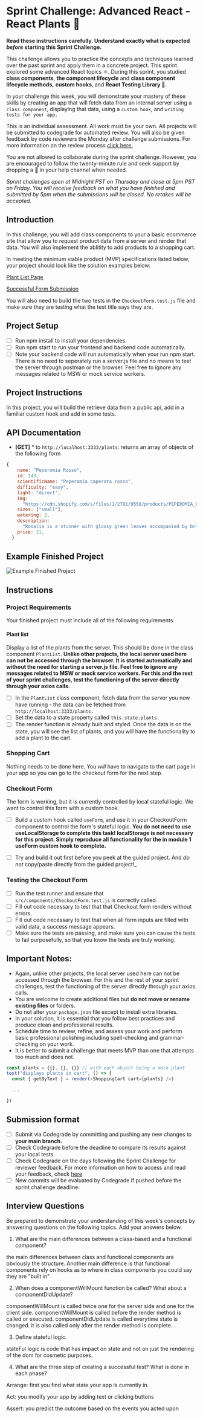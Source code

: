 # Sprint Challenge: Advanced React - React Plants 🌿

**Read these instructions carefully. Understand exactly what is expected _before_ starting this Sprint Challenge.**

This challenge allows you to practice the concepts and techniques learned over the past sprint and apply them in a concrete project. This sprint explored some advanced React topics ⚛️. During this sprint, you studied **class components**, **the component lifecycle** and **class component lifecycle methods,** **custom hooks**, and **React Testing Library 🐙.**

In your challenge this week, you will demonstrate your mastery of these skills by creating an app that will fetch data from an internal server using a `class component`, displaying that data, using a `custom hook`, and `writing tests for your app.`

This is an individual assessment. All work must be your own. All projects will be submitted to codegrade for automated review. You will also be given feedback by code reviewers the Monday after challenge submissions. For more information on the review process [click here.](https://www.notion.so/lambdaschool/How-to-View-Feedback-in-CodeGrade-c5147cee220c4044a25de28bcb6bb54a)

You are not allowed to collaborate during the sprint challenge. However, you are encouraged to follow the twenty-minute rule and seek support by dropping a :wave: in your help channel when needed.

_Sprint challenges open at Midnight PST on Thursday and close at 5pm PST on Friday. You will receive feedback on what you have finished and submitted by 5pm when the submissions will be closed. No retakes will be accepted._

## Introduction

In this challenge, you will add class components to your a basic ecommerce site that allow you to request product data from a server and render that data. You will also implement the ablitity to add products to a shopping cart.

In meeting the minimum viable product (MVP) specifications listed below, your project should look like the solution examples below:

[Plant List Page](https://tk-assets.lambdaschool.com/88008802-846c-46bb-8cf8-11ace219e2bf_ScreenShot2020-04-30at12.39.22PM.png)

[Successful Form Submission](https://tk-assets.lambdaschool.com/90ebefd4-ee0f-4b1c-884c-1336ce87441d_ScreenShot2020-04-30at12.40.56PM.png)

You will also need to build the two tests in the `CheckoutForm.test.js` file and make sure they are testing what the test title says they are.

## Project Setup

-   [ ] Run npm install to install your dependencies.
-   [ ] Run npm start to run your frontend and backend code automatically.
-   [ ] Note your backend code will run automatically when your run npm start. There is no need to seperately run a server.js file and no means to test the server through postman or the browser. Feel free to ignore any messages related to MSW or mock service workers.

## Project Instructions

In this project, you will build the retrieve data from a public api, add in a familiar custom hook and add in some tests.

## API Documentation

-   **[GET]** \* to `http://localhost:3333/plants`: returns an array of objects of the following form

```js
{
    name: "Peperomia Rosso",
    id: 143,
    scientificName: "Peperomia caperata rosso",
    difficulty: "easy",
    light: "direct",
    img:
      "https://cdn.shopify.com/s/files/1/2781/9558/products/PEPEROMIA_ROSSO-1_800x.png?v=1587156590",
    sizes: ["small"],
    watering: 2,
    description:
      "Rosalia is a stunner with glossy green leaves accompanied by bright red undersides. Her oval shaped leaves are deeply grooved, adding depth to her figure. Flower spikes will appear with bright light, adding even more character to this absolute beaut.",
    price: 21,
  }
```

## Example Finished Project

![Example Finished Project](./project_example.gif)

## Instructions

### Project Requirements

Your finished project must include all of the following requirements.

#### Plant list

Display a list of the plants from the server. This should be done in the class component `PlantList`. **Unlike other projects, the local server used here can not be accessed through the browser. It is started automatically and without the need for starting a server.js file. Feel free to ignore any messages related to MSW or mock service workers. For this and the rest of your sprint challenges, test the functioning of the server directly through your axios calls.**

-   [ ] In the `PlantList` class component, fetch data from the server you now have running - the data can be fetched from `http://localhost:3333/plants.`
-   [ ] Set the data to a state property called `this.state.plants.`
-   [ ] The render function is already built and styled. Once the data is on the state, you will see the list of plants, and you will have the functionality to add a plant to the cart.

### Shopping Cart

Nothing needs to be done here. You _will_ have to navigate to the cart page in your app so you can go to the checkout form for the next step.

### Checkout Form

The form is working, but it is currently controlled by local stateful logic. We want to control this form with a custom hook.

-   [ ] Build a custom hook called `useForm`, and use it in your CheckoutForm component to control the form's stateful logic. **You do not need to use useLocalStorage to complete this task! localStorage is not necessary for this project. Simply reproduce all functionality for the in module 1 useForm custom hook to complete.**

-   [ ] Try and build it out first before you peek at the guided project. And _do not_ copy/paste directly from the guided project!\_

### Testing the Checkout Form

-   [ ] Run the test runner and ensure that `src/components/CheckoutForm.test.js` is correctly called.
-   [ ] Fill out code necessary to test that that Checkout form renders without errors.
-   [ ] Fill out code necessary to test that when all form inputs are filled with valid data, a success message appears.
-   [ ] Make sure the tests are passing, and make sure you can cause the tests to fail purposefully, so that you know the tests are truly working.

## Important Notes:

-   Again, unlike other projects, the local server used here can not be accessed through the browser. For this and the rest of your sprint challenges, test the functioning of the server directly through your axios calls.
-   You are welcome to create additional files but **do not move or rename existing files** or folders.
-   Do not alter your `package.json` file except to install extra libraries.
-   In your solution, it is essential that you follow best practices and produce clean and professional results.
-   Schedule time to review, refine, and assess your work and perform basic professional polishing including spell-checking and grammar-checking on your work.
-   It is better to submit a challenge that meets MVP than one that attempts too much and does not.

```js
const plants = {{}, {}, {}} // with each object being a mock plant
test("displays plants in cart", () => {
  const { getByText } = render(<ShoppingCart cart={plants} />)

  ...

})
```

## Submission format

-   [ ] Submit via Codegrade by committing and pushing any new changes to **your main branch.**
-   [ ] Check Codegrade before the deadline to compare its results against your local tests.
-   [ ] Check Codegrade on the days following the Sprint Challenge for reviewer feedback. For more information on how to access and read your feedback, check [here](https://www.notion.so/lambdaschool/How-to-View-Feedback-in-CodeGrade-c5147cee220c4044a25de28bcb6bb54a)
-   [ ] New commits will be evaluated by Codegrade if pushed before the sprint challenge deadline.

## Interview Questions

Be prepared to demonstrate your understanding of this week's concepts by answering questions on the following topics. Add your answers below.

1. What are the main differences between a class-based and a functional component?

the main differences between class and functional components are obviously the structure. Another main difference is that functional components rely on hooks as to where in class components you could say they are "built in"

2. When does a componentWillMount function be called? What about a componentDidUpdate?

componentWillMount is called twice one for the server side and one for the client side. componentWillMount is called before the render method is called or executed.
componentDidUpdate is called everytime state is changed. it is also called only after the render method is complete.

3. Define stateful logic.

stateFul logic is code that has impact on state and not on just the rendering of the dom for cosmetic purposes.

4. What are the three step of creating a successful test? What is done in each phase?

Arrange: first you find what state your app is currently in.

Act: you modify your app by adding text or clicking buttons

Assert: you predict the outcome based on the events you acted upon
